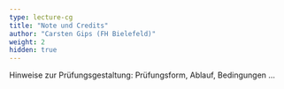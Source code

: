 ```yaml
---
type: lecture-cg
title: "Note und Credits"
author: "Carsten Gips (FH Bielefeld)"
weight: 2
hidden: true
---
```



Hinweise zur Prüfungsgestaltung: Prüfungsform, Ablauf, Bedingungen ...
